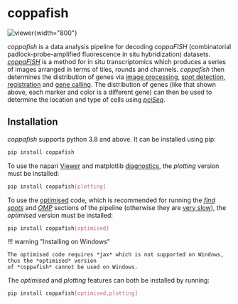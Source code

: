 # coppafish
![viewer](images/readme_viewer.png){width="800"}

*coppafish* is a data analysis pipeline for decoding *coppaFISH* (combinatorial padlock-probe-amplified fluorescence 
in situ hybridization) datasets. [*coppaFISH*](https://www.nature.com/articles/s41586-022-04915-7) 
is a method for in situ transcriptomics which produces a series of images arranged in terms of tiles, rounds and 
channels. *coppafish* then determines the distribution of genes via [image processing](pipeline/extract.md), 
[spot detection](pipeline/find_spots.md), [registration](pipeline/register.md) and 
[gene calling](pipeline/call_reference_spots.md). The distribution of genes (like that shown above, each marker
and color is a different gene) can then be used to determine the location and type of cells using 
[*pciSeq*](run_code.md#exporting-to-pciseq).


## Installation
*coppafish* supports python 3.8 and above. It can be installed using pip:

``` bash
pip install coppafish
```

To use the napari [Viewer](view_results.md) and matplotlib [diagnostics](view_results.md#diagnostics), 
the *plotting* version must be installed:

``` bash
pip install coppafish[plotting]
```

To use the [optimised](code/omp/coefs.md#optimised) code, which is recommended for running the 
[*find spots*](pipeline/find_spots.md) and [*OMP*](pipeline/omp.md) sections of the pipeline (otherwise
they are [very slow](files/timings/full_run_no_extract_no_jax.csv)), the *optimised* version must be installed:

``` bash
pip install coppafish[optimised]
```

!!! warning "Installing on Windows"

    The optimised code requires *jax* which is not supported on Windows, thus the *optimised* version 
    of *coppafish* cannot be used on Windows.

The *optimised* and *plotting* features can both be installed by running:

``` bash
pip install coppafish[optimised,plotting]
```
